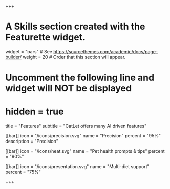 +++
# A Skills section created with the Featurette widget.
widget = "bars"  # See https://sourcethemes.com/academic/docs/page-builder/
weight = 20  # Order that this section will appear.

# Uncomment the following line and widget will NOT be displayed
# hidden = true

title = "Features"
subtitle = "CatLet offers many AI driven features"

[[bar]]
	icon = "/icons/precision.svg"
	name = "Precision"
	percent = "95%"
	description = "Precision"

[[bar]]
	icon = "/icons/heat.svg"
	name = "Pet health prompts & tips"
	percent = "90%"


[[bar]]
	icon = "/icons/presentation.svg"
	name = "Multi-diet support"
	percent = "75%"

+++
